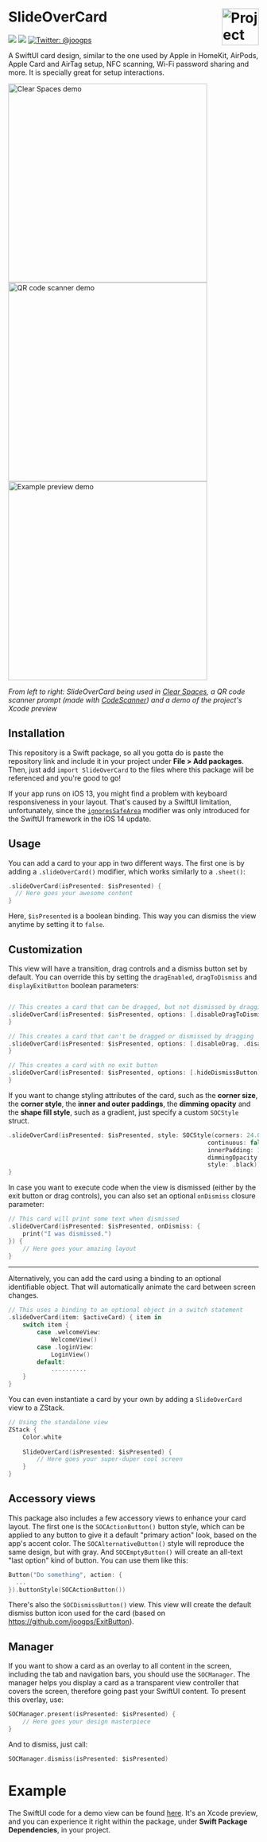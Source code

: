 <h1> SlideOverCard
  <img align="right" alt="Project logo" src="../assets/icon-small.png" width=74px>
</h1>

<p>
    <img src="https://img.shields.io/badge/iOS-13.0+-blue.svg" />
    <img src="https://img.shields.io/badge/-SwiftUI-red.svg" />
    <a href="https://twitter.com/joogps">
        <img src="https://img.shields.io/badge/Contact-@joogps-lightgrey.svg?style=social&logo=twitter" alt="Twitter: @joogps" />
    </a>
</p>

A SwiftUI card design, similar to the one used by Apple in HomeKit, AirPods, Apple Card and AirTag setup, NFC scanning, Wi-Fi password sharing and more. It is specially great for setup interactions.

<p>
    <img alt="Clear Spaces demo" src="../assets/demo-clear-spaces.gif" height=400px>
    <img alt="QR code scanner demo" src="../assets/demo-qr-code.gif" height=400px>
    <img alt="Example preview demo" src="../assets/demo-example.gif" height=400px>
</p>

_From left to right: SlideOverCard being used in [Clear Spaces](https://apps.apple.com/us/app/clear-spaces/id1532666619), a QR code scanner prompt (made with [CodeScanner](https://github.com/twostraws/CodeScanner)) and a demo of the project's Xcode preview_

## Installation
This repository is a Swift package, so all you gotta do is paste the repository link and include it in your project under **File > Add packages**. Then, just add `import SlideOverCard` to the files where this package will be referenced and you're good to go!

If your app runs on iOS 13, you might find a problem with keyboard responsiveness in your layout. That's caused by a SwiftUI limitation, unfortunately, since the [`ignoresSafeArea`](https://developer.apple.com/documentation/swiftui/text/ignoressafearea(_:edges:)) modifier was only introduced for the SwiftUI framework in the iOS 14 update.

## Usage
You can add a card to your app in two different ways. The first one is by adding a `.slideOverCard()` modifier, which works similarly to a `.sheet()`:
```swift
.slideOverCard(isPresented: $isPresented) {
  // Here goes your awesome content
}
```

Here, `$isPresented` is a boolean binding. This way you can dismiss the view anytime by setting it to `false`.

## Customization

This view will have a transition, drag controls and a dismiss button set by default. You can override this by setting the `dragEnabled`,  `dragToDismiss` and `displayExitButton` boolean parameters:
```swift

// This creates a card that can be dragged, but not dismissed by dragging
.slideOverCard(isPresented: $isPresented, options: [.disableDragToDismiss]) {
}

// This creates a card that can't be dragged or dismissed by dragging
.slideOverCard(isPresented: $isPresented, options: [.disableDrag, .disableDragToDismiss]) {
}

// This creates a card with no exit button
.slideOverCard(isPresented: $isPresented, options: [.hideDismissButton]) {
}
```

If you want to change styling attributes of the card, such as the **corner size**, the **corner style**, the **inner and outer paddings**, the  **dimming opacity** and the **shape fill style**, such as a gradient, just specify a custom `SOCStyle` struct.

```swift
.slideOverCard(isPresented: $isPresented, style: SOCStyle(corners: 24.0,
                                                        continuous: false,
                                                        innerPadding: 16.0, outerPadding: 4.0,
                                                        dimmingOpacity: 0.1,
                                                        style: .black)) {
}
```

In case you want to execute code when the view is dismissed (either by the exit button or drag controls), you can also set an optional `onDismiss` closure parameter:

```swift
// This card will print some text when dismissed
.slideOverCard(isPresented: $isPresented, onDismiss: {
    print("I was dismissed.")
}) {
    // Here goes your amazing layout
}
```

---

Alternatively, you can add the card using a binding to an optional identifiable object. That will automatically animate the card between screen changes.
```swift
// This uses a binding to an optional object in a switch statement
.slideOverCard(item: $activeCard) { item in
    switch item {
        case .welcomeView:
            WelcomeView()
        case .loginView:
            LoginView()
        default:
            ..........
    }
}
```

You can even instantiate a card by your own by adding a `SlideOverCard` view to a ZStack.
```swift
// Using the standalone view
ZStack {
    Color.white
    
    SlideOverCard(isPresented: $isPresented) {
        // Here goes your super-duper cool screen
    }
}
```

## Accessory views
This package also includes a few accessory views to enhance your card layout. The first one is the `SOCActionButton()` button style, which can be applied to any button to give it a default "primary action" look, based on the app's accent color. The `SOCAlternativeButton()` style will reproduce the same design, but with gray. And `SOCEmptyButton()`  will create an all-text "last option" kind of button. You can use them like this:
```swift
Button("Do something", action: {
  ...
}).buttonStyle(SOCActionButton())
```

There's also the `SOCDismissButton()` view. This view will create the default dismiss button icon used for the card (based on https://github.com/joogps/ExitButton).

## Manager
If you want to show a card as an overlay to all content in the screen, including the tab and navigation bars, you should use the `SOCManager`. The manager helps you display a card as a transparent view controller that covers the screen, therefore going past your SwiftUI content. To present this overlay, use:
```swift
SOCManager.present(isPresented: $isPresented) {
    // Here goes your design masterpiece
}
```

And to dismiss, just call:
```swift
SOCManager.dismiss(isPresented: $isPresented)
```

# Example

The SwiftUI code for a demo view can be found [here](https://github.com/joogps/SlideOverCard/blob/f6cb0e2bac67555fd74cdadf3e6ca542538f0c23/Sources/SlideOverCard/SlideOverCard.swift#L128). It's an Xcode preview, and you can experience it right within the package, under **Swift Package Dependencies**, in your project.
